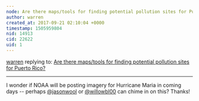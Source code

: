 ```yaml
---
node: Are there maps/tools for finding potential pollution sites for Puerto Rico?
author: warren
created_at: 2017-09-21 02:10:04 +0000
timestamp: 1505959804
nid: 14913
cid: 22622
uid: 1
---
```




[warren](../profile/warren) replying to: [Are there maps/tools for finding potential pollution sites for Puerto Rico?](../notes/Zengirl2/09-19-2017/are-there-maps-tools-for-finding-potential-pollution-sites-for-puerto-rico)

----
I wonder if NOAA will be posting imagery for Hurricane Maria in coming days -- perhaps [@jasonwool](/profile/jasonwool) or [@willowbl00](/profile/willowbl00) can chime in on this? Thanks!